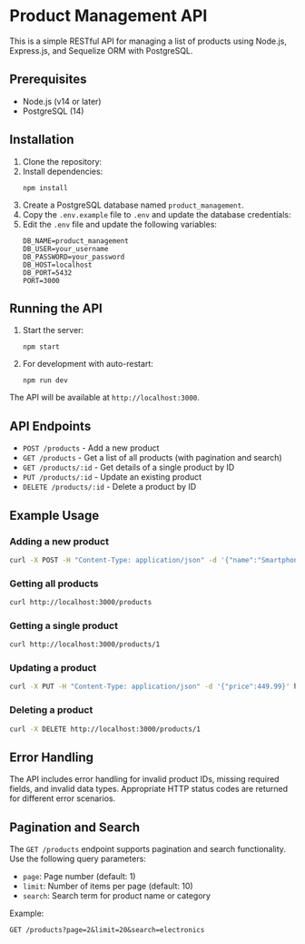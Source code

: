 # Product Management API

This is a simple RESTful API for managing a list of products using Node.js, Express.js, and Sequelize ORM with PostgreSQL.

## Prerequisites

- Node.js (v14 or later)
- PostgreSQL (14)

## Installation

1. Clone the repository:
2. Install dependencies:
   ```
   npm install
   ```
3. Create a PostgreSQL database named `product_management`.
4. Copy the `.env.example` file to `.env` and update the database credentials:
5. Edit the `.env` file and update the following variables:
   ```
   DB_NAME=product_management
   DB_USER=your_username
   DB_PASSWORD=your_password
   DB_HOST=localhost
   DB_PORT=5432
   PORT=3000
   ```

## Running the API

1. Start the server:
   ```
   npm start
   ```
2. For development with auto-restart:
   ```
   npm run dev
   ```

The API will be available at `http://localhost:3000`.

## API Endpoints

- `POST /products` - Add a new product
- `GET /products` - Get a list of all products (with pagination and search)
- `GET /products/:id` - Get details of a single product by ID
- `PUT /products/:id` - Update an existing product
- `DELETE /products/:id` - Delete a product by ID

## Example Usage

### Adding a new product

```bash
curl -X POST -H "Content-Type: application/json" -d '{"name":"Smartphone", "price":499.99, "description":"Latest model", "category":"Electronics"}' http://localhost:3000/products
```

### Getting all products

```bash
curl http://localhost:3000/products
```

### Getting a single product

```bash
curl http://localhost:3000/products/1
```

### Updating a product

```bash
curl -X PUT -H "Content-Type: application/json" -d '{"price":449.99}' http://localhost:3000/products/1
```

### Deleting a product

```bash
curl -X DELETE http://localhost:3000/products/1
```

## Error Handling

The API includes error handling for invalid product IDs, missing required fields, and invalid data types. Appropriate HTTP status codes are returned for different error scenarios.

## Pagination and Search

The `GET /products` endpoint supports pagination and search functionality. Use the following query parameters:

- `page`: Page number (default: 1)
- `limit`: Number of items per page (default: 10)
- `search`: Search term for product name or category

Example:

```
GET /products?page=2&limit=20&search=electronics
```
